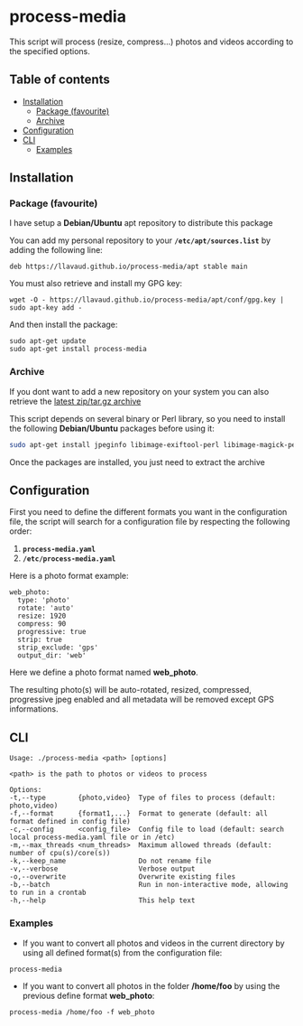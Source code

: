 # process-media

This script will process (resize, compress...) photos and videos according to the specified options.

## Table of contents
* [Installation](#installation)
  * [Package (favourite)](#package)
  * [Archive](#archive)
* [Configuration](#configuration)
* [CLI](#cli)
  * [Examples](#examples)

## Installation

<a name="package"/>

### Package (favourite)

I have setup a **Debian/Ubuntu** apt repository to distribute this package

You can add my personal repository to your **`/etc/apt/sources.list`** by adding the following line:

`deb https://llavaud.github.io/process-media/apt stable main`

You must also retrieve and install my GPG key:

`wget -O - https://llavaud.github.io/process-media/apt/conf/gpg.key | sudo apt-key add -`

And then install the package:

```
sudo apt-get update
sudo apt-get install process-media
```

### Archive

If you dont want to add a new repository on your system you can also retrieve the [latest zip/tar.gz archive](https://github.com/llavaud/process-media/releases/latest)

This script depends on several binary or Perl library, so you need to install the following **Debian/Ubuntu** packages before using it:

```bash
sudo apt-get install jpeginfo libimage-exiftool-perl libimage-magick-perl libmime-types-perl libsys-cpu-perl libterm-readkey-perl libyaml-tiny-perl
```

Once the packages are installed, you just need to extract the archive

## Configuration

First you need to define the different formats you want in the configuration file, the script will search for a configuration file by respecting the following order:

1. **`process-media.yaml`**
2. **`/etc/process-media.yaml`**

Here is a photo format example:

```
web_photo:
  type: 'photo'
  rotate: 'auto'
  resize: 1920
  compress: 90
  progressive: true
  strip: true
  strip_exclude: 'gps'
  output_dir: 'web'
```

Here we define a photo format named **web_photo**.

The resulting photo(s) will be auto-rotated, resized, compressed, progressive jpeg enabled and all metadata will be removed except GPS informations.

## CLI

```
Usage: ./process-media <path> [options]

<path> is the path to photos or videos to process

Options:
-t,--type        {photo,video}  Type of files to process (default: photo,video)
-f,--format      {format1,...}  Format to generate (default: all format defined in config file)
-c,--config      <config_file>  Config file to load (default: search local process-media.yaml file or in /etc)
-m,--max_threads <num_threads>  Maximum allowed threads (default: number of cpu(s)/core(s))
-k,--keep_name                  Do not rename file
-v,--verbose                    Verbose output
-o,--overwrite                  Overwrite existing files
-b,--batch                      Run in non-interactive mode, allowing to run in a crontab
-h,--help                       This help text
```

### Examples

* If you want to convert all photos and videos in the current directory by using all defined format(s) from the configuration file:

`process-media`

* If you want to convert all photos in the folder **/home/foo** by using the previous define format **web_photo**:

`process-media /home/foo -f web_photo`
